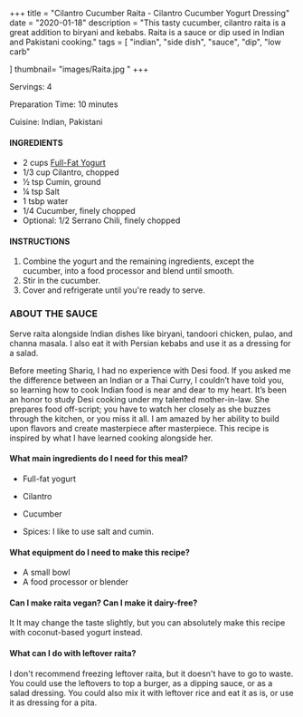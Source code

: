 +++
title = "Cilantro Cucumber Raita - Cilantro Cucumber Yogurt Dressing"
date = "2020-01-18"
description = "This tasty cucumber, cilantro raita is a great addition to biryani and kebabs. Raita is a sauce or dip used in Indian and Pakistani cooking."
tags = [
    "indian",
    "side dish",
    "sauce",
    "dip",
    "low carb"
  
]
thumbnail= "images/Raita.jpg "
+++

Servings: 4 <!--more-->

Preparation Time: 10 minutes

Cuisine: Indian, Pakistani

#### INGREDIENTS 

* 2 cups [Full-Fat Yogurt](https://amzn.to/30348EW)
* 1/3 cup Cilantro, chopped
* ½ tsp Cumin, ground 
* ¼ tsp Salt
* 1 tsbp water
* 1/4 Cucumber, finely chopped
* Optional: 1/2 Serrano Chili, finely chopped 

#### INSTRUCTIONS 

1. Combine the yogurt and the remaining ingredients, except the cucumber, into a food processor and blend until smooth. 
2. Stir in the cucumber. 
3. Cover and refrigerate until you're ready to serve. 

### ABOUT THE SAUCE 

Serve raita alongside Indian dishes like biryani, tandoori chicken, pulao, and channa masala. I also eat it with Persian kebabs and use it as a dressing for a salad.

Before meeting Shariq, I had no experience with Desi food. If you asked me the difference between an Indian or a Thai Curry, I couldn’t have told you, so learning how to cook Indian food is near and dear to my heart. It’s been an honor to study Desi cooking under my talented mother-in-law. She prepares food off-script; you have to watch her closely as she buzzes through the kitchen, or you miss it all. I am amazed by her ability to build upon flavors and create masterpiece after masterpiece. This recipe is inspired by what I have learned cooking alongside her.

#### What main ingredients do I need for this meal?

* Full-fat yogurt 

* Cilantro 

* Cucumber 

* Spices: I like to use salt and cumin. 

#### What equipment do I need to make this recipe? 

* A small bowl
* A food processor or blender

#### Can I make raita vegan? Can I make it dairy-free? 

It It may change the taste slightly, but you can absolutely make this recipe with coconut-based yogurt instead. 

#### What can I do with leftover raita? 

I don't recommend freezing leftover raita, but it doesn't have to go to waste. You could use the leftovers to top a burger, as a dipping sauce, or as a salad dressing. You could also mix it with leftover rice and eat it as is, or use it as dressing for a pita. 
